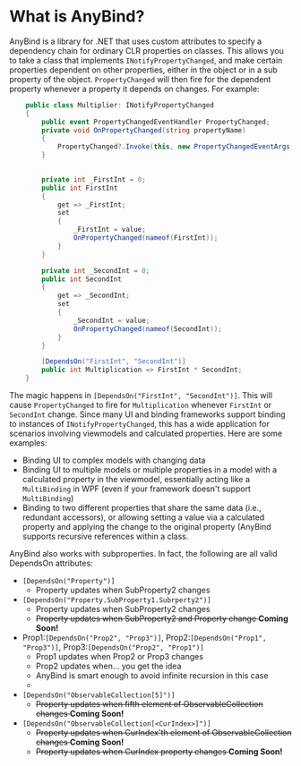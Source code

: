 # What is AnyBind?
AnyBind is a library for .NET that uses custom attributes to specify a dependency chain for ordinary CLR properties on classes. This allows you to take a class that implements ```INotifyPropertyChanged```, and make certain properties dependent on other properties, either in the object or in a sub property of the object. ```PropertyChanged``` will then fire for the dependent property whenever a property it depends on changes. For example:
```C#
    public class Multiplier: INotifyPropertyChanged
    {
        public event PropertyChangedEventHandler PropertyChanged;
        private void OnPropertyChanged(string propertyName)
        {
            PropertyChanged?.Invoke(this, new PropertyChangedEventArgs(propertyName));
        }
        

        private int _FirstInt = 0;
        public int FirstInt
        {
            get => _FirstInt;
            set
            {
                _FirstInt = value;
                OnPropertyChanged(nameof(FirstInt));
            }
        }

        private int _SecondInt = 0;
        public int SecondInt
        {
            get => _SecondInt;
            set
            {
                _SecondInt = value;
                OnPropertyChanged(nameof(SecondInt));
            }
        }

        [DependsOn("FirstInt", "SecondInt")]
		public int Multiplication => FirstInt * SecondInt;
    }
```

The magic happens in ```[DependsOn("FirstInt", "SecondInt")]```. This will cause ```PropertyChanged``` to fire for ```Multiplication``` whenever ```FirstInt``` or ```SecondInt``` change. Since many UI and binding frameworks support binding to instances of ```INotifyPropertyChanged```, this has a wide application for scenarios involving viewmodels and calculated properties. Here are some examples:

* Binding UI to complex models with changing data
* Binding UI to multiple models or multiple properties in a model with a calculated property in the viewmodel, essentially acting like a ```MultiBinding``` in WPF (even if your framework doesn't support ```MultiBinding```)
* Binding to two different properties that share the same data (i.e., redundant accessors), or allowing setting a value via a calculated property and applying the change to the original property (AnyBind supports recursive references within a class.


AnyBind also works with subproperties. In fact, the following are all valid DependsOn attributes:

* ```[DependsOn("Property")]```
	* Property updates when SubProperty2 changes
* ```[DependsOn("Property.SubProperty1.Subrperty2")]```
	* Property updates when SubProperty2 changes
	* <del> Property updates when SubProperty2 and Property change </del> **Coming Soon!** 
* Prop1:```[DependsOn("Prop2", "Prop3")]```, Prop2:```[DependsOn("Prop1", "Prop3")]```, Prop3:```[DependsOn("Prop2", "Prop1")]```
	* Prop1 updates when Prop2 or Prop3 changes
	* Prop2 updates when... you get the idea
	* AnyBind is smart enough to avoid infinite recursion in this case
	* 
* ```[DependsOn("ObservableCollection[5]")]```
	* <del> Property updates when fifth element of ObservableCollection changes </del> **Coming Soon!** 
* ```[DependsOn("ObservableCollection[<CurIndex>]")]```
	* <del> Property updates when CurIndex'th element of ObservableCollection changes </del> **Coming Soon!** 
	* <del> Property updates when CurIndex property changes </del> **Coming Soon!** 